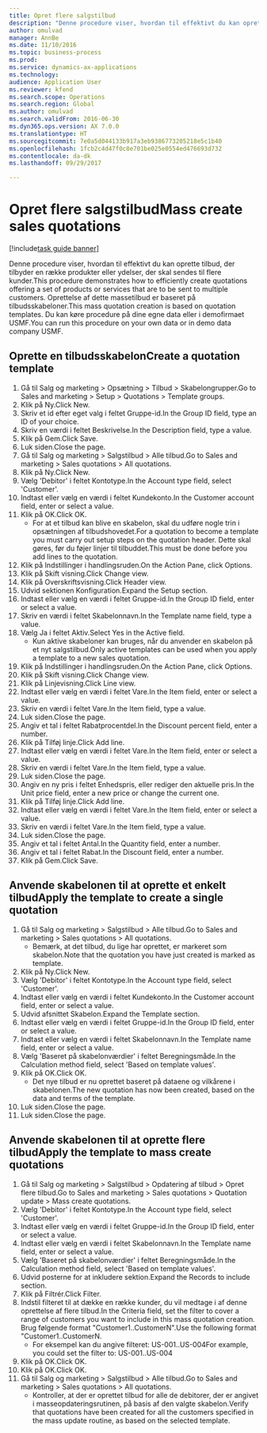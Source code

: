 ```yaml
--- 
title: Opret flere salgstilbud
description: "Denne procedure viser, hvordan til effektivt du kan oprette tilbud, der tilbyder en række produkter eller ydelser, der skal sendes til flere kunder."
author: omulvad
manager: AnnBe
ms.date: 11/10/2016
ms.topic: business-process
ms.prod: 
ms.service: dynamics-ax-applications
ms.technology: 
audience: Application User
ms.reviewer: kfend
ms.search.scope: Operations
ms.search.region: Global
ms.author: omulvad
ms.search.validFrom: 2016-06-30
ms.dyn365.ops.version: AX 7.0.0
ms.translationtype: HT
ms.sourcegitcommit: 7e0a5d044133b917a3eb9386773205218e5c1b40
ms.openlocfilehash: 1fcb2c4d47f0c8e701be025e0554ed476693d732
ms.contentlocale: da-dk
ms.lasthandoff: 09/29/2017

---
```

# <a name="mass-create-sales-quotations"></a><span data-ttu-id="8c314-103">Opret flere salgstilbud</span><span class="sxs-lookup"><span data-stu-id="8c314-103">Mass create sales quotations</span></span>

[!include[task guide banner](../../includes/task-guide-banner.md)]

<span data-ttu-id="8c314-104">Denne procedure viser, hvordan til effektivt du kan oprette tilbud, der tilbyder en række produkter eller ydelser, der skal sendes til flere kunder.</span><span class="sxs-lookup"><span data-stu-id="8c314-104">This procedure demonstrates how to efficiently create quotations offering a set of products or services that are to be sent to multiple customers.</span></span> <span data-ttu-id="8c314-105">Oprettelse af dette massetilbud er baseret på tilbudsskabeloner.</span><span class="sxs-lookup"><span data-stu-id="8c314-105">This mass quotation creation is based on quotation templates.</span></span> <span data-ttu-id="8c314-106">Du kan køre procedure på dine egne data eller i demofirmaet USMF.</span><span class="sxs-lookup"><span data-stu-id="8c314-106">You can run this procedure on your own data or in demo data company USMF.</span></span>


## <a name="create-a-quotation-template"></a><span data-ttu-id="8c314-107">Oprette en tilbudsskabelon</span><span class="sxs-lookup"><span data-stu-id="8c314-107">Create a quotation template</span></span>
1. <span data-ttu-id="8c314-108">Gå til Salg og marketing > Opsætning > Tilbud > Skabelongrupper.</span><span class="sxs-lookup"><span data-stu-id="8c314-108">Go to Sales and marketing > Setup > Quotations > Template groups.</span></span>
2. <span data-ttu-id="8c314-109">Klik på Ny.</span><span class="sxs-lookup"><span data-stu-id="8c314-109">Click New.</span></span>
3. <span data-ttu-id="8c314-110">Skriv et id efter eget valg i feltet Gruppe-id.</span><span class="sxs-lookup"><span data-stu-id="8c314-110">In the Group ID field, type an ID of your choice.</span></span>
4. <span data-ttu-id="8c314-111">Skriv en værdi i feltet Beskrivelse.</span><span class="sxs-lookup"><span data-stu-id="8c314-111">In the Description field, type a value.</span></span>
5. <span data-ttu-id="8c314-112">Klik på Gem.</span><span class="sxs-lookup"><span data-stu-id="8c314-112">Click Save.</span></span>
6. <span data-ttu-id="8c314-113">Luk siden.</span><span class="sxs-lookup"><span data-stu-id="8c314-113">Close the page.</span></span>
7. <span data-ttu-id="8c314-114">Gå til Salg og marketing > Salgstilbud > Alle tilbud.</span><span class="sxs-lookup"><span data-stu-id="8c314-114">Go to Sales and marketing > Sales quotations > All quotations.</span></span>
8. <span data-ttu-id="8c314-115">Klik på Ny.</span><span class="sxs-lookup"><span data-stu-id="8c314-115">Click New.</span></span>
9. <span data-ttu-id="8c314-116">Vælg 'Debitor' i feltet Kontotype.</span><span class="sxs-lookup"><span data-stu-id="8c314-116">In the Account type field, select 'Customer'.</span></span>
10. <span data-ttu-id="8c314-117">Indtast eller vælg en værdi i feltet Kundekonto.</span><span class="sxs-lookup"><span data-stu-id="8c314-117">In the Customer account field, enter or select a value.</span></span>
11. <span data-ttu-id="8c314-118">Klik på OK.</span><span class="sxs-lookup"><span data-stu-id="8c314-118">Click OK.</span></span>
    * <span data-ttu-id="8c314-119">For at et tilbud kan blive en skabelon, skal du udføre nogle trin i opsætningen af tilbudshovedet.</span><span class="sxs-lookup"><span data-stu-id="8c314-119">For a quotation to become a template you must carry out  setup steps on the quotation header.</span></span> <span data-ttu-id="8c314-120">Dette skal gøres, før du føjer linjer til tilbuddet.</span><span class="sxs-lookup"><span data-stu-id="8c314-120">This must be done before you add lines to the quotation.</span></span>   
12. <span data-ttu-id="8c314-121">Klik på Indstillinger i handlingsruden.</span><span class="sxs-lookup"><span data-stu-id="8c314-121">On the Action Pane, click Options.</span></span>
13. <span data-ttu-id="8c314-122">Klik på Skift visning.</span><span class="sxs-lookup"><span data-stu-id="8c314-122">Click Change view.</span></span>
14. <span data-ttu-id="8c314-123">Klik på Overskriftsvisning.</span><span class="sxs-lookup"><span data-stu-id="8c314-123">Click Header view.</span></span>
15. <span data-ttu-id="8c314-124">Udvid sektionen Konfiguration.</span><span class="sxs-lookup"><span data-stu-id="8c314-124">Expand the Setup section.</span></span>
16. <span data-ttu-id="8c314-125">Indtast eller vælg en værdi i feltet Gruppe-id.</span><span class="sxs-lookup"><span data-stu-id="8c314-125">In the Group ID field, enter or select a value.</span></span>
17. <span data-ttu-id="8c314-126">Skriv en værdi i feltet Skabelonnavn.</span><span class="sxs-lookup"><span data-stu-id="8c314-126">In the Template name field, type a value.</span></span>
18. <span data-ttu-id="8c314-127">Vælg Ja i feltet Aktiv.</span><span class="sxs-lookup"><span data-stu-id="8c314-127">Select Yes in the Active field.</span></span>
    * <span data-ttu-id="8c314-128">Kun aktive skabeloner kan bruges, når du anvender en skabelon på et nyt salgstilbud.</span><span class="sxs-lookup"><span data-stu-id="8c314-128">Only active templates can be used when you apply a template to a new sales quotation.</span></span>  
19. <span data-ttu-id="8c314-129">Klik på Indstillinger i handlingsruden.</span><span class="sxs-lookup"><span data-stu-id="8c314-129">On the Action Pane, click Options.</span></span>
20. <span data-ttu-id="8c314-130">Klik på Skift visning.</span><span class="sxs-lookup"><span data-stu-id="8c314-130">Click Change view.</span></span>
21. <span data-ttu-id="8c314-131">Klik på Linjevisning.</span><span class="sxs-lookup"><span data-stu-id="8c314-131">Click Line view.</span></span>
22. <span data-ttu-id="8c314-132">Indtast eller vælg en værdi i feltet Vare.</span><span class="sxs-lookup"><span data-stu-id="8c314-132">In the Item field, enter or select a value.</span></span>
23. <span data-ttu-id="8c314-133">Skriv en værdi i feltet Vare.</span><span class="sxs-lookup"><span data-stu-id="8c314-133">In the Item field, type a value.</span></span>
24. <span data-ttu-id="8c314-134">Luk siden.</span><span class="sxs-lookup"><span data-stu-id="8c314-134">Close the page.</span></span>
25. <span data-ttu-id="8c314-135">Angiv et tal i feltet Rabatprocentdel.</span><span class="sxs-lookup"><span data-stu-id="8c314-135">In the Discount percent field, enter a number.</span></span>
26. <span data-ttu-id="8c314-136">Klik på Tilføj linje.</span><span class="sxs-lookup"><span data-stu-id="8c314-136">Click Add line.</span></span>
27. <span data-ttu-id="8c314-137">Indtast eller vælg en værdi i feltet Vare.</span><span class="sxs-lookup"><span data-stu-id="8c314-137">In the Item field, enter or select a value.</span></span>
28. <span data-ttu-id="8c314-138">Skriv en værdi i feltet Vare.</span><span class="sxs-lookup"><span data-stu-id="8c314-138">In the Item field, type a value.</span></span>
29. <span data-ttu-id="8c314-139">Luk siden.</span><span class="sxs-lookup"><span data-stu-id="8c314-139">Close the page.</span></span>
30. <span data-ttu-id="8c314-140">Angiv en ny pris i feltet Enhedspris, eller rediger den aktuelle pris.</span><span class="sxs-lookup"><span data-stu-id="8c314-140">In the Unit price field, enter a new price or change the current one.</span></span>
31. <span data-ttu-id="8c314-141">Klik på Tilføj linje.</span><span class="sxs-lookup"><span data-stu-id="8c314-141">Click Add line.</span></span>
32. <span data-ttu-id="8c314-142">Indtast eller vælg en værdi i feltet Vare.</span><span class="sxs-lookup"><span data-stu-id="8c314-142">In the Item field, enter or select a value.</span></span>
33. <span data-ttu-id="8c314-143">Skriv en værdi i feltet Vare.</span><span class="sxs-lookup"><span data-stu-id="8c314-143">In the Item field, type a value.</span></span>
34. <span data-ttu-id="8c314-144">Luk siden.</span><span class="sxs-lookup"><span data-stu-id="8c314-144">Close the page.</span></span>
35. <span data-ttu-id="8c314-145">Angiv et tal i feltet Antal.</span><span class="sxs-lookup"><span data-stu-id="8c314-145">In the Quantity field, enter a number.</span></span>
36. <span data-ttu-id="8c314-146">Angiv et tal i feltet Rabat.</span><span class="sxs-lookup"><span data-stu-id="8c314-146">In the Discount field, enter a number.</span></span>
37. <span data-ttu-id="8c314-147">Klik på Gem.</span><span class="sxs-lookup"><span data-stu-id="8c314-147">Click Save.</span></span>

## <a name="apply-the-template-to-create-a-single-quotation"></a><span data-ttu-id="8c314-148">Anvende skabelonen til at oprette et enkelt tilbud</span><span class="sxs-lookup"><span data-stu-id="8c314-148">Apply the template to create a single quotation</span></span>
1. <span data-ttu-id="8c314-149">Gå til Salg og marketing > Salgstilbud > Alle tilbud.</span><span class="sxs-lookup"><span data-stu-id="8c314-149">Go to Sales and marketing > Sales quotations > All quotations.</span></span>
    * <span data-ttu-id="8c314-150">Bemærk, at det tilbud, du lige har oprettet, er markeret som skabelon.</span><span class="sxs-lookup"><span data-stu-id="8c314-150">Note that the quotation you have just created is marked as template.</span></span>  
2. <span data-ttu-id="8c314-151">Klik på Ny.</span><span class="sxs-lookup"><span data-stu-id="8c314-151">Click New.</span></span>
3. <span data-ttu-id="8c314-152">Vælg 'Debitor' i feltet Kontotype.</span><span class="sxs-lookup"><span data-stu-id="8c314-152">In the Account type field, select 'Customer'.</span></span>
4. <span data-ttu-id="8c314-153">Indtast eller vælg en værdi i feltet Kundekonto.</span><span class="sxs-lookup"><span data-stu-id="8c314-153">In the Customer account field, enter or select a value.</span></span>
5. <span data-ttu-id="8c314-154">Udvid afsnittet Skabelon.</span><span class="sxs-lookup"><span data-stu-id="8c314-154">Expand the Template section.</span></span>
6. <span data-ttu-id="8c314-155">Indtast eller vælg en værdi i feltet Gruppe-id.</span><span class="sxs-lookup"><span data-stu-id="8c314-155">In the Group ID field, enter or select a value.</span></span>
7. <span data-ttu-id="8c314-156">Indtast eller vælg en værdi i feltet Skabelonnavn.</span><span class="sxs-lookup"><span data-stu-id="8c314-156">In the Template name field, enter or select a value.</span></span>
8. <span data-ttu-id="8c314-157">Vælg 'Baseret på skabelonværdier' i feltet Beregningsmåde.</span><span class="sxs-lookup"><span data-stu-id="8c314-157">In the Calculation method field, select 'Based on template values'.</span></span>
9. <span data-ttu-id="8c314-158">Klik på OK.</span><span class="sxs-lookup"><span data-stu-id="8c314-158">Click OK.</span></span>
    * <span data-ttu-id="8c314-159">Det nye tilbud er nu oprettet baseret på dataene og vilkårene i skabelonen.</span><span class="sxs-lookup"><span data-stu-id="8c314-159">The new quotation has now been created, based on the data and terms of the template.</span></span>  
10. <span data-ttu-id="8c314-160">Luk siden.</span><span class="sxs-lookup"><span data-stu-id="8c314-160">Close the page.</span></span>
11. <span data-ttu-id="8c314-161">Luk siden.</span><span class="sxs-lookup"><span data-stu-id="8c314-161">Close the page.</span></span>

## <a name="apply-the-template-to-mass-create-quotations"></a><span data-ttu-id="8c314-162">Anvende skabelonen til at oprette flere tilbud</span><span class="sxs-lookup"><span data-stu-id="8c314-162">Apply the template to mass create quotations</span></span>
1. <span data-ttu-id="8c314-163">Gå til Salg og marketing > Salgstilbud > Opdatering af tilbud > Opret flere tilbud.</span><span class="sxs-lookup"><span data-stu-id="8c314-163">Go to Sales and marketing > Sales quotations > Quotation update > Mass create quotations.</span></span>
2. <span data-ttu-id="8c314-164">Vælg 'Debitor' i feltet Kontotype.</span><span class="sxs-lookup"><span data-stu-id="8c314-164">In the Account type field, select 'Customer'.</span></span>
3. <span data-ttu-id="8c314-165">Indtast eller vælg en værdi i feltet Gruppe-id.</span><span class="sxs-lookup"><span data-stu-id="8c314-165">In the Group ID field, enter or select a value.</span></span>
4. <span data-ttu-id="8c314-166">Indtast eller vælg en værdi i feltet Skabelonnavn.</span><span class="sxs-lookup"><span data-stu-id="8c314-166">In the Template name field, enter or select a value.</span></span>
5. <span data-ttu-id="8c314-167">Vælg 'Baseret på skabelonværdier' i feltet Beregningsmåde.</span><span class="sxs-lookup"><span data-stu-id="8c314-167">In the Calculation method field, select 'Based on template values'.</span></span>
6. <span data-ttu-id="8c314-168">Udvid posterne for at inkludere sektion.</span><span class="sxs-lookup"><span data-stu-id="8c314-168">Expand the Records to include section.</span></span>
7. <span data-ttu-id="8c314-169">Klik på Filtrér.</span><span class="sxs-lookup"><span data-stu-id="8c314-169">Click Filter.</span></span>
8. <span data-ttu-id="8c314-170">Indstil filteret til at dække en række kunder, du vil medtage i af denne oprettelse af flere tilbud.</span><span class="sxs-lookup"><span data-stu-id="8c314-170">In the Criteria field, set the filter to cover a range of customers you want to include in this mass quotation creation.</span></span> <span data-ttu-id="8c314-171">Brug følgende format "Customer1..CustomerN".</span><span class="sxs-lookup"><span data-stu-id="8c314-171">Use the following format "Customer1..CustomerN.</span></span>
    * <span data-ttu-id="8c314-172">For eksempel kan du angive filteret: US-001..US-004</span><span class="sxs-lookup"><span data-stu-id="8c314-172">For example, you could set the filter to: US-001..US-004</span></span>  
9. <span data-ttu-id="8c314-173">Klik på OK.</span><span class="sxs-lookup"><span data-stu-id="8c314-173">Click OK.</span></span>
10. <span data-ttu-id="8c314-174">Klik på OK.</span><span class="sxs-lookup"><span data-stu-id="8c314-174">Click OK.</span></span>
11. <span data-ttu-id="8c314-175">Gå til Salg og marketing > Salgstilbud > Alle tilbud.</span><span class="sxs-lookup"><span data-stu-id="8c314-175">Go to Sales and marketing > Sales quotations > All quotations.</span></span>
    * <span data-ttu-id="8c314-176">Kontroller, at der er oprettet tilbud for alle de debitorer, der er angivet i masseopdateringsrutinen, på basis af den valgte skabelon.</span><span class="sxs-lookup"><span data-stu-id="8c314-176">Verify that quotations have been created for all the customers specified in the mass update routine, as based on the selected template.</span></span>  


